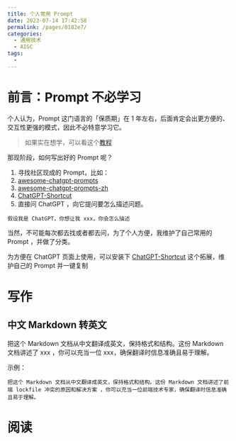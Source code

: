 ```yaml
---
title: 个人常用 Prompt
date: 2023-07-14 17:42:58
permalink: /pages/0182e7/
categories: 
  - 通用技术
  - AIGC
tags: 
  - 
---
```


# 前言：Prompt 不必学习

个人认为，Prompt 这门语言的「保质期」在 1 年左右，后面肯定会出更方便的、交互性更强的模式，因此不必特意学习它。
> 如果实在想学，可以看这个[教程](https://learningprompt.wiki/)

那现阶段，如何写出好的 Prompt 呢？
1. 寻找社区现成的 Prompt，比如：
  1. [awesome-chatgpt-prompts](https://github.com/f/awesome-chatgpt-prompts)
  2. [awesome-chatgpt-prompts-zh](https://github.com/PlexPt/awesome-chatgpt-prompts-zh)
  3. [ChatGPT-Shortcut](https://github.com/rockbenben/ChatGPT-Shortcut)
2. 直接问 ChatGPT ，向它提问要怎么描述问题。
```
假设我是 ChatGPT，你想让我 xxx，你会怎么描述
```
当然，不可能每次都去找或者都去问，为了个人方便，我维护了自己常用的 Prompt ，并做了分类。

为方便在 ChatGPT 页面上使用，可以安装下 [ChatGPT-Shortcut](https://github.com/rockbenben/ChatGPT-Shortcut) 这个拓展，维护自己的 Prompt 并一键复制

# 写作

## 中文 Markdown 转英文

把这个 Markdown 文档从中文翻译成英文，保持格式和结构。这份 Markdown 文档讲述了 xxx ，你可以充当一位 xxx，确保翻译时信息准确且易于理解。

示例：
```
把这个 Markdown 文档从中文翻译成英文，保持格式和结构。这份 Markdown 文档讲述了前端 lockfile 冲突的原因和解决方案 ，你可以充当一位前端技术专家，确保翻译时信息准确且易于理解。
```

# 阅读